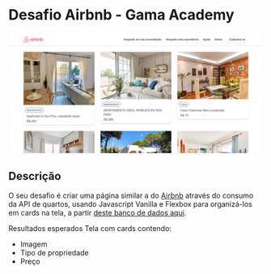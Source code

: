 # Desafio Airbnb - Gama Academy

![](assets/screenshot.png)

## Descrição

O seu desafio é criar uma página similar a do [Airbnb](https://www.airbnb.com.br/) através do consumo da API de quartos, usando Javascript Vanilla e Flexbox para organizá-los em cards na tela, a partir [deste banco de dados aqui](https://api.sheety.co/30b6e400-9023-4a15-8e6c-16aa4e3b1e72).

Resultados esperados
Tela com cards contendo:

- Imagem
- Tipo de propriedade
- Preço
